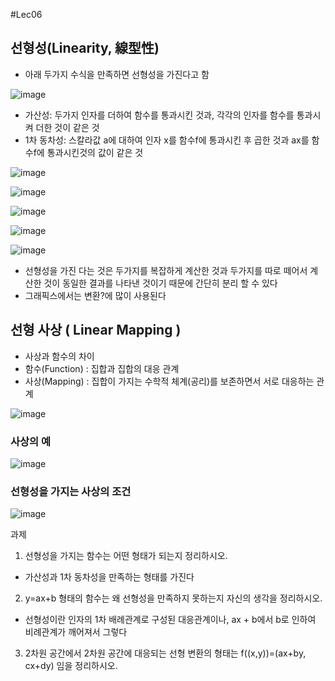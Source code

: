 #Lec06


## 선형성(Linearity, 線型性)
 - 아래 두가지 수식을 만족하면 선형성을 가진다고 함

![image](https://user-images.githubusercontent.com/22423285/132954632-61103a5e-5b69-445e-9ebf-add1b103bbc8.png)

 - 가산성: 두가지 인자를 더하여 함수를 통과시킨 것과, 각각의 인자를 함수를 통과시켜 더한 것이 같은 것
 - 1차 동차성: 스칼라값 a에 대하여 인자 x를 함수f에 통과시킨 후 곱한 것과 ax를 함수f에 통과시킨것의 값이 같은 것

![image](https://user-images.githubusercontent.com/22423285/132954728-a5fa89f2-655d-4d93-9ee6-fdfa652e3495.png)

![image](https://user-images.githubusercontent.com/22423285/132954738-4514656c-b996-4ff8-b9db-10e0588225cf.png)

![image](https://user-images.githubusercontent.com/22423285/132954748-ec400bd7-06e1-4eb4-ac3e-1ed917224d4b.png)

![image](https://user-images.githubusercontent.com/22423285/132954754-ea28f7f0-164b-49a3-8c5a-9e59f256678b.png)

![image](https://user-images.githubusercontent.com/22423285/132955123-6c47c1dd-300d-4d60-9d6e-c4107eaebc3c.png)

 - 선형성을 가진 다는 것은 두가지를 복잡하게 계산한 것과 두가지를 따로 떼어서 계산한 것이 동일한 결과를 나타낸 것이기 때문에 간단히 분리 할 수 있다
 - 그래픽스에서는 변환?에 많이 사용된다
 
## 선형 사상 ( Linear Mapping )
 - 사상과 함수의 차이
 - 함수(Function) : 집합과 집합의 대응 관계
 - 사상(Mapping) : 집합이 가지는 수학적 체계(공리)를 보존하면서 서로 대응하는 관계

![image](https://user-images.githubusercontent.com/22423285/132955150-b42c21fe-10fc-4529-a5bc-d9c8b94b3ba7.png)

### 사상의 예

![image](https://user-images.githubusercontent.com/22423285/132955158-a2b84de4-bd33-4078-923d-b7a14bc72370.png)

### 선형성을 가지는 사상의 조건

![image](https://user-images.githubusercontent.com/22423285/132955328-ba9a9397-fc30-44ce-9d26-fb5301d41b47.png)










과제

1. 선형성을 가지는 함수는 어떤 형태가 되는지 정리하시오.
 - 가산성과 1차 동차성을 만족하는 형태를 가진다
2. y=ax+b 형태의 함수는 왜 선형성을 만족하지 못하는지 자신의 생각을 정리하시오.
 - 선형성이란 인자의 1차 배례관계로 구성된 대응관계이나, ax + b에서 b로 인하여 비례관계가 깨어져서 그렇다
3. 2차원 공간에서 2차원 공간에 대응되는 선형 변환의 형태는 f((x,y))=(ax+by, cx+dy) 임을 정리하시오.
